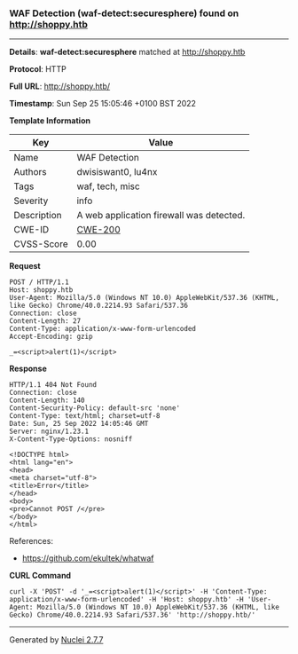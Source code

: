 ### WAF Detection (waf-detect:securesphere) found on http://shoppy.htb
---
**Details**: **waf-detect:securesphere**  matched at http://shoppy.htb

**Protocol**: HTTP

**Full URL**: http://shoppy.htb/

**Timestamp**: Sun Sep 25 15:05:46 +0100 BST 2022

**Template Information**

| Key | Value |
|---|---|
| Name | WAF Detection |
| Authors | dwisiswant0, lu4nx |
| Tags | waf, tech, misc |
| Severity | info |
| Description | A web application firewall was detected. |
| CWE-ID | [CWE-200](https://cwe.mitre.org/data/definitions/200.html) |
| CVSS-Score | 0.00 |

**Request**
```http
POST / HTTP/1.1
Host: shoppy.htb
User-Agent: Mozilla/5.0 (Windows NT 10.0) AppleWebKit/537.36 (KHTML, like Gecko) Chrome/40.0.2214.93 Safari/537.36
Connection: close
Content-Length: 27
Content-Type: application/x-www-form-urlencoded
Accept-Encoding: gzip

_=<script>alert(1)</script>
```

**Response**
```http
HTTP/1.1 404 Not Found
Connection: close
Content-Length: 140
Content-Security-Policy: default-src 'none'
Content-Type: text/html; charset=utf-8
Date: Sun, 25 Sep 2022 14:05:46 GMT
Server: nginx/1.23.1
X-Content-Type-Options: nosniff

<!DOCTYPE html>
<html lang="en">
<head>
<meta charset="utf-8">
<title>Error</title>
</head>
<body>
<pre>Cannot POST /</pre>
</body>
</html>

```

References: 
- https://github.com/ekultek/whatwaf

**CURL Command**
```
curl -X 'POST' -d '_=<script>alert(1)</script>' -H 'Content-Type: application/x-www-form-urlencoded' -H 'Host: shoppy.htb' -H 'User-Agent: Mozilla/5.0 (Windows NT 10.0) AppleWebKit/537.36 (KHTML, like Gecko) Chrome/40.0.2214.93 Safari/537.36' 'http://shoppy.htb/'
```
---
Generated by [Nuclei 2.7.7](https://github.com/projectdiscovery/nuclei)